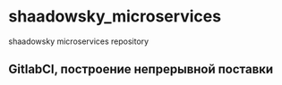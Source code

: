 # shaadowsky_microservices
shaadowsky microservices repository

## GitlabCI, построение непрерывной поставки


